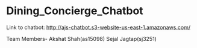 # Dining_Concierge_Chatbot



Link to chatbot: http://ajs-chatbot.s3-website-us-east-1.amazonaws.com/



Team Members-
Akshat Shah(as15098)
Sejal Jagtap(sj3251)
